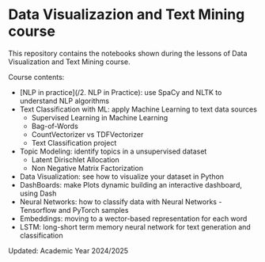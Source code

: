 # Data Visualizazion and Text Mining course
This repository contains the notebooks shown during the lessons of Data Visualization and Text Mining course.

Course contents:
* [NLP in practice](/2. NLP in Practice): use SpaCy and NLTK to understand NLP algorithms
* Text Classification with ML: apply Machine Learning to text data sources
  * Supervised Learning in Machine Learning
  * Bag-of-Words
  * CountVectorizer vs TDFVectorizer
  * Text Classification project
* Topic Modeling: identify topics in a unsupervised dataset
  * Latent Dirischlet Allocation
  * Non Negative Matrix Factorization
* Data Visualization: see how to visualize your dataset in Python
* DashBoards: make Plots dynamic building an interactive dashboard, using Dash
* Neural Networks: how to classify data with Neural Networks - Tensorflow and PyTorch samples
* Embeddings: moving to a wector-based representation for each word
* LSTM: long-short term memory neural network for text generation and classification

Updated: Academic Year 2024/2025
